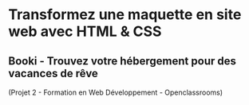 # Transformez une maquette en site web avec HTML & CSS
## Booki - Trouvez votre hébergement pour des vacances de rêve
(Projet 2 - Formation en Web Développement - Openclassrooms)
